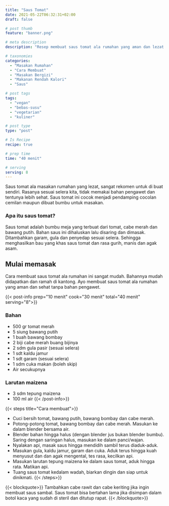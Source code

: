 ```yaml
---
title: "Saus Tomat"
date: 2021-05-22T06:32:31+02:00
draft: false

# post thumb
feature: "banner.png"

# meta description
description: "Resep membuat saus tomat ala rumahan yang aman dan lezat. Pelajari selengkapnya cara membuat saus tomat yang begitu mudah disini."

# taxonomies
categories:
  - "Masakan Rumahan"
  - "Cara Membuat"
  - "Masakan Bergizi"
  - "Makanan Rendah Kalori"
  - "Saus"

# post tags
tags:
  - "vegan"
  - "bebas-susu"
  - "vegetarian"
  - "kuliner"

# post type
type: "post"

# Is Recipe
recipe: true

# prep time
time: "40 menit"

# serving
serving: 8
---
```

Saus tomat ala masakan rumahan yang lezat, sangat rekomen untuk di buat sendiri. Rasanya sesuai selera kita, tidak memakai bahan pengawet dan tentunya lebih sehat. Saus tomat ini cocok menjadi pendamping cocolan cemilan maupun dibuat bumbu untuk masakan.

### Apa itu saus tomat?

Saus tomat adalah bumbu meja yang terbuat dari tomat, cabe merah dan bawang putih. Bahan saus ini dihaluskan lalu disaring dan dimasak. Ditambahkan garam, gula dan penyedap sesuai selera. Sehingga menghasilkan bau yang khas saus tomat dan rasa gurih, manis dan agak asam.

## Mulai memasak

Cara membuat saus tomat ala rumahan ini sangat mudah. Bahannya mudah didapatkan dan ramah di kantong. Ayo membuat saus tomat ala rumahan yang aman dan sehat tanpa bahan pengawet.

{{< post-info prep="10 menit" cook="30 menit" total="40 menit" serving="8">}}

### Bahan

-   500 gr tomat merah
-   5 siung bawang putih
-   1 buah bawang bombay
-   2 biji cabe merah buang bijinya
-   2 sdm gula pasir (sesuai selera)
-   1 sdt kaldu jamur
-   1 sdt garam (sesuai selera)
-   1 sdm cuka makan (boleh skip)
-   Air secukupnya

### Larutan maizena
-   3 sdm tepung maizena
-   100 ml air
{{< /post-info>}}

{{< steps title="Cara membuat">}}
-   Cuci bersih tomat, bawang putih, bawang bombay dan cabe merah.
-   Potong-potong tomat, bawang bombay dan cabe merah. Masukan ke dalam blender bersama air.
-   Blender bahan hingga halus (dengan blender jus bukan blender bumbu). Saring dengan saringan halus, masukan ke dalam panci/wajan.
-   Nyalakan api, masak saus hingga mendidih sambil terus diaduk-aduk.
-   Masukan gula, kaldu jamur, garam dan cuka. Aduk terus hingga kuah menyusut dan dan agak mengental, tes rasa, kecilkan api.
-   Masukan larutan tepung maizena ke dalam saus tomat, aduk hingga rata. Matikan api.
-   Tuang saus tomat kedalam wadah, biarkan dingin dan siap untuk dinikmati.
{{< /steps>}}

{{< blockquote>}}
Tambahkan cabe rawit dan cabe keriting jika ingin membuat saus sambal. Saus tomat bisa bertahan lama jika disimpan dalam botol kaca yang sudah di steril dan ditutup rapat.
{{< /blockquote>}}